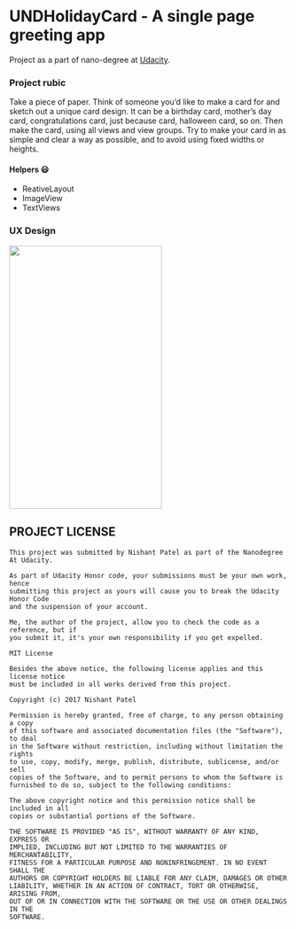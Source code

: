 # UNDHolidayCard - A single page greeting app

Project as a part of nano-degree at [Udacity](https://www.udacity.com/).

### Project rubic

Take a piece of paper. Think of someone you’d like to make a card for and sketch out a unique card design. It can be a birthday card, mother’s day card, congratulations card, just because card, halloween card, so on. Then make the card, using all views and view groups. Try to make your card in as simple and clear a way as possible, and to avoid using fixed widths or heights.

#### Helpers :smiley:

- ReativeLayout
- ImageView
- TextViews

### UX Design
<img src="https://user-images.githubusercontent.com/32653955/31869017-0193769a-b773-11e7-91d0-2c8085c9bd4d.png" width="275" height="475">

## PROJECT LICENSE
```
This project was submitted by Nishant Patel as part of the Nanodegree At Udacity.

As part of Udacity Honor code, your submissions must be your own work, hence
submitting this project as yours will cause you to break the Udacity Honor Code
and the suspension of your account.

Me, the author of the project, allow you to check the code as a reference, but if
you submit it, it's your own responsibility if you get expelled.

MIT License

Besides the above notice, the following license applies and this license notice
must be included in all works derived from this project.

Copyright (c) 2017 Nishant Patel

Permission is hereby granted, free of charge, to any person obtaining a copy
of this software and associated documentation files (the "Software"), to deal
in the Software without restriction, including without limitation the rights
to use, copy, modify, merge, publish, distribute, sublicense, and/or sell
copies of the Software, and to permit persons to whom the Software is
furnished to do so, subject to the following conditions:

The above copyright notice and this permission notice shall be included in all
copies or substantial portions of the Software.

THE SOFTWARE IS PROVIDED "AS IS", WITHOUT WARRANTY OF ANY KIND, EXPRESS OR
IMPLIED, INCLUDING BUT NOT LIMITED TO THE WARRANTIES OF MERCHANTABILITY,
FITNESS FOR A PARTICULAR PURPOSE AND NONINFRINGEMENT. IN NO EVENT SHALL THE
AUTHORS OR COPYRIGHT HOLDERS BE LIABLE FOR ANY CLAIM, DAMAGES OR OTHER
LIABILITY, WHETHER IN AN ACTION OF CONTRACT, TORT OR OTHERWISE, ARISING FROM,
OUT OF OR IN CONNECTION WITH THE SOFTWARE OR THE USE OR OTHER DEALINGS IN THE
SOFTWARE.
```
